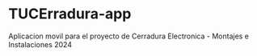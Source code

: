 # TUCErradura-app
Aplicacion movil para el proyecto de Cerradura Electronica - Montajes e Instalaciones 2024
